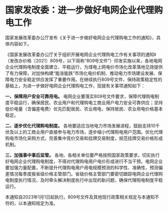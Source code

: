 # 国家发改委：进一步做好电网企业代理购电工作

国家发展改革委办公厅发布《关于进一步做好电网企业代理购电工作的通知》，具体内容如下。

《国家发展改革委办公厅关于组织开展电网企业代理购电工作有关事项的通知》（发改办价格〔2021〕809号，以下简称“809号文件”）印发实施以来，各地电网企业代理购电制度全面建立、平稳运行，为煤电上网电价市场化改革落地见效提供了有力保障，对加快构建“能涨能跌”市场化电价机制、推动电力市场建设发展、保障电力安全稳定供应发挥了重要作用。在继续执行809号文件、保持政策稳定性的基础上，为进一步做好电网企业代理购电工作，现就有关事项通知如下：

**一、保障用户安全可靠用电。**
电网企业要落实809号文件要求，保障代理购电制度平稳运行，确保居民、农业用户和代理购电工商业用户电力安全可靠供应；坚持低价电量（含偏差电费）优先匹配居民、农业用电，保持居民、农业用电价格基本稳定。

**二、逐步优化代理购电制度。**
各地要适应当地电力市场发展进程，鼓励支持10千伏及以上的工商业用户直接参与电力市场，逐步缩小代理购电用户范围。优化代理购电市场化采购方式，完善集中竞价交易和挂牌交易制度，规范挂牌交易价格形成机制。

**三、加强事中事后监管。**
各地、各相关单位要严格按照国家政策要求，切实执行好电网企业代理购电制度，不得对代理购电用户电价形成进行不当干预。电网企业要加强力量配置，不断提升代理购电用户用电规模预测的科学性、准确性，预测偏差情况每季度报省级价格主管部门。省级价格主管部门要密切跟踪电网企业代理购电制度执行情况，及时牵头解决制度执行中出现的新问题，确保代理购电制度平稳运行。

本通知自2023年1月1日起执行。809号文件及其他现行政策相关规定与本通知不符的，以本通知规定为准。

